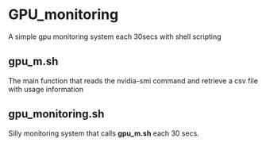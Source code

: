 # GPU_monitoring
A simple gpu monitoring system each 30secs with shell scripting

## gpu_m.sh

The main function that reads the nvidia-smi command and retrieve a csv file with usage information

## gpu_monitoring.sh

Silly monitoring system that calls __gpu_m.sh__ each 30 secs.
